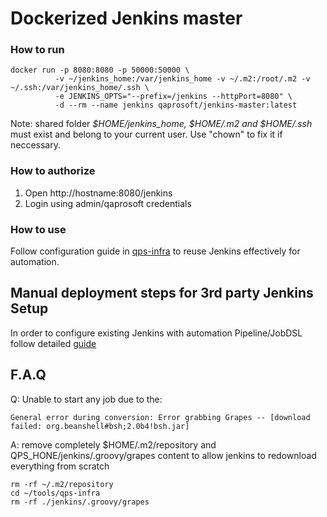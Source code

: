 # Dockerized Jenkins master

### How to run
```
docker run -p 8080:8080 -p 50000:50000 \
          -v ~/jenkins_home:/var/jenkins_home -v ~/.m2:/root/.m2 -v ~/.ssh:/var/jenkins_home/.ssh \
          -e JENKINS_OPTS="--prefix=/jenkins --httpPort=8080" \
          -d --rm --name jenkins qaprosoft/jenkins-master:latest
```
Note: shared folder <i>$HOME/jenkins_home, $HOME/.m2 and $HOME/.ssh</i> must exist and belong to your current user. Use "chown" to fix it if neccessary.

### How to authorize
1. Open http://hostname:8080/jenkins
2. Login using admin/qaprosoft credentials

### How to use
Follow configuration guide in [qps-infra](https://qaprosoft.github.io/qps-infra) to reuse Jenkins effectively for automation.

## Manual deployment steps for 3rd party Jenkins Setup
In order to configure existing Jenkins with automation Pipeline/JobDSL follow detailed [guide](https://github.com/qaprosoft/jenkins-master/blob/master/manual_deployment/README.md)

## F.A.Q
Q: Unable to start any job due to the:
```
General error during conversion: Error grabbing Grapes -- [download failed: org.beanshell#bsh;2.0b4!bsh.jar]
```
A: remove completely $HOME/.m2/repository and QPS_HONE/jenkins/.groovy/grapes content to allow jenkins to redownload everything from scratch
```
rm -rf ~/.m2/repository
cd ~/tools/qps-infra
rm -rf ./jenkins/.groovy/grapes
```
